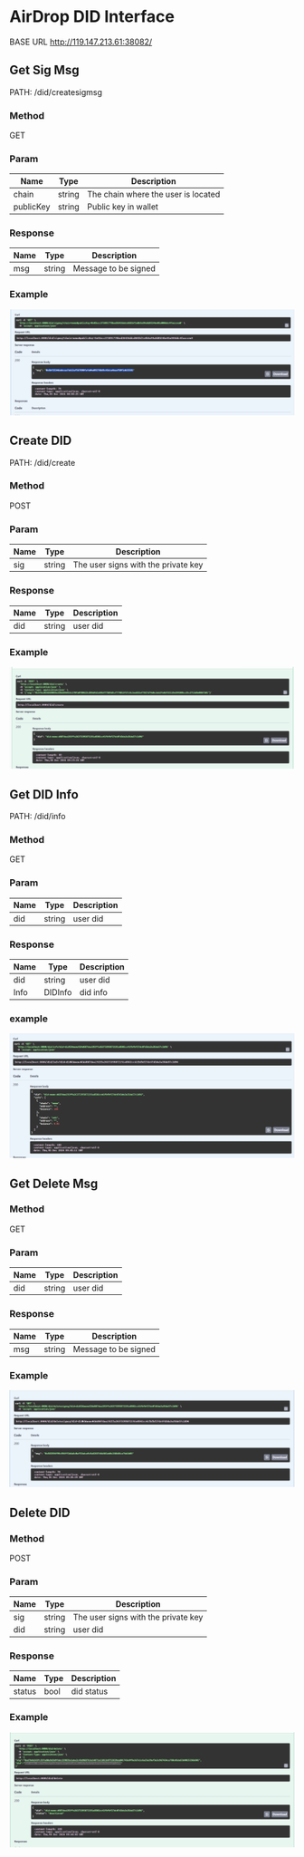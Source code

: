 # AirDrop DID Interface

BASE URL http://119.147.213.61:38082/ 

## Get Sig Msg

PATH: /did/createsigmsg

### Method

GET

### Param

| Name      | Type   | Description                         |
| --------- | ------ | ----------------------------------- |
| chain     | string | The chain where the user is located |
| publicKey | string | Public key in wallet                |

### Response

| Name | Type   | Description          |
| ---- | ------ | -------------------- |
| msg  | string | Message to be signed |

### Example

![create sig msg](image/create-sig-msg.png)

## Create DID

PATH: /did/create

### Method

POST

### Param

| Name | Type   | Description                         |
| ---- | ------ | ----------------------------------- |
| sig  | string | The user signs with the private key |

### Response

| Name | Type   | Description |
| ---- | ------ | ----------- |
| did  | string | user did    |

### Example

![create sig msg](image/create-did.png)

## Get DID Info

PATH: /did/info

### Method

GET

### Param

| Name | Type   | Description |
| ---- | ------ | ----------- |
| did  | string | user did    |

### Response

| Name | Type    | Description |
| ---- | ------- | ----------- |
| did  | string  | user did    |
| Info | DIDInfo | did info    |

### example

![create sig msg](image/get-did-info.png)

## Get Delete Msg

### Method

GET

### Param

| Name | Type   | Description |
| ---- | ------ | ----------- |
| did  | string | user did    |

### Response

| Name | Type   | Description          |
| ---- | ------ | -------------------- |
| msg  | string | Message to be signed |


### Example

![create sig msg](image/delete-sig-msg.png)

## Delete DID

### Method

POST

### Param

| Name | Type   | Description                         |
| ---- | ------ | ----------------------------------- |
| sig  | string | The user signs with the private key |
| did  | string | user did                            |

### Response

| Name   | Type | Description |
| ------ | ---- | ----------- |
| status | bool | did status  |

### Example

![create sig msg](image/delete-did.png)